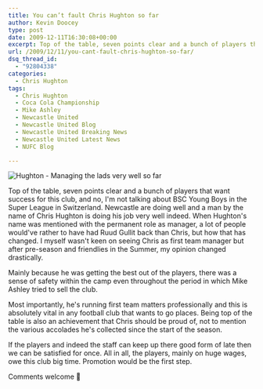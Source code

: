 ```yaml
---
title: You can’t fault Chris Hughton so far
author: Kevin Doocey
type: post
date: 2009-12-11T16:30:08+00:00
excerpt: Top of the table, seven points clear and a bunch of players that..
url: /2009/12/11/you-cant-fault-chris-hughton-so-far/
dsq_thread_id:
  - "92804338"
categories:
  - Chris Hughton
tags:
  - Chris Hughton
  - Coca Cola Championship
  - Mike Ashley
  - Newcastle United
  - Newcastle United Blog
  - Newcastle United Breaking News
  - Newcastle United Latest News
  - NUFC Blog

---
```

![Hughton - Managing the lads very well so far](http://static.guim.co.uk/sys-images/Football/Pix/pictures/2009/11/5/1257445093217/chris-hughton-001.jpg)

Top of the table, seven points clear and a bunch of players that want success for this club, and no, I'm not talking about BSC Young Boys in the Super League in Switzerland. Newcastle are doing well and a man by the name of Chris Hughton is doing his job very well indeed. When Hughton's name was mentioned with the permanent role as manager, a lot of people would've rather to have  had Ruud Gullit back than Chris, but how that has changed. I myself wasn't keen on seeing Chris as first team manager but after pre-season and friendlies in the Summer, my opinion changed drastically.

Mainly because he was getting the best out of the players, there was a sense of safety within the camp even throughout the period in which Mike Ashley tried to sell the club.

Most importantly, he's running first team matters professionally and this is absolutely vital in any football club that wants to go places. Being top of the table is also an achievement that Chris should be proud of, not to mention the various accolades he's collected since the start of the season.

If the players and indeed the staff can keep up there good form of late then we can be satisfied for once. All in all, the players, mainly on huge wages, owe this club big time. Promotion would be the first step.

Comments welcome 🙂
